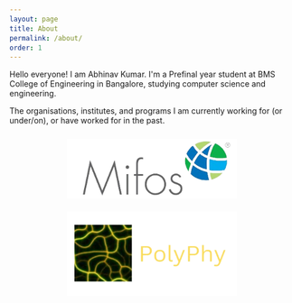 ```yaml
---
layout: page
title: About
permalink: /about/
order: 1
---
```


Hello everyone!
I am Abhinav Kumar. I'm a Prefinal year student at BMS College of Engineering in Bangalore, studying computer science and engineering.

The organisations, institutes, and programs I am currently working for (or under/on), or have worked for in the past.

<div style="text-align: center;">
    <img src="https://raw.githubusercontent.com/Abhinavcode13/abhinavcode13.github.io/main/assets/orgs/Mifos.png" alt="Mifos Initiative" style="display: inline-block; margin: 10px; width: 300px; height: auto;" />
    <img src="https://raw.githubusercontent.com/Abhinavcode13/abhinavcode13.github.io/main/assets/orgs/Polyphy%20logo.png" alt="Polyphy Logo" style="display: inline-block; margin: 10px; width: 300px; height: auto;" />
</div>

